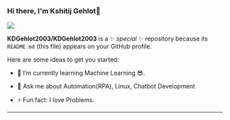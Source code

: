 ### Hi there, I'm Kshitij Gehlot👋

![](https://komarev.com/ghpvc/?username=KDGehlot2003)

**KDGehlot2003/KDGehlot2003** is a ✨ _special_ ✨ repository because its `README.md` (this file) appears on your GitHub profile.

Here are some ideas to get you started:

<!-- - 🔭 I’m currently working on ... -->
- 🌱 I’m currently learning Machine Learning 😎.
<!-- - 👯 I’m looking to collaborate on ... -->
<!-- - 🤔 I’m looking for help with ... -->
- 💬 Ask me about Automation(RPA), Linux, Chatbot Development
<!-- - 📫 How to reach me: ... -->
<!-- - 😄 Pronouns: ... -->
- ⚡ Fun fact: I love Problems.

---
